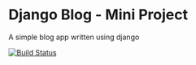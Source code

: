 # Django Blog - Mini Project

A simple blog app written using django

[![Build Status](https://travis-ci.org/pierceoneill/django-blog.svg?branch=master)](https://travis-ci.org/pierceoneill/django-blog)